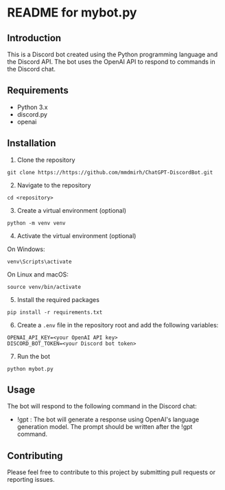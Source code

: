 # README for mybot.py

## Introduction

This is a Discord bot created using the Python programming language and the Discord API. The bot uses the OpenAI API to respond to commands in the Discord chat.

## Requirements

- Python 3.x
- discord.py
- openai

## Installation

1. Clone the repository
```
git clone https://https://github.com/mmdmirh/ChatGPT-DiscordBot.git
```


2. Navigate to the repository
```
cd <repository>

```

3. Create a virtual environment (optional)
```
python -m venv venv
```

4. Activate the virtual environment (optional)

On Windows:
```
venv\Scripts\activate
```

On Linux and macOS:
```
source venv/bin/activate
```

5. Install the required packages
```
pip install -r requirements.txt
```

6. Create a `.env` file in the repository root and add the following variables:
```
OPENAI_API_KEY=<your OpenAI API key>
DISCORD_BOT_TOKEN=<your Discord bot token>
```

7. Run the bot
```
python mybot.py
```


## Usage

The bot will respond to the following command in the Discord chat:

- !gpt <prompt>: The bot will generate a response using OpenAI's language generation model. The prompt should be written after the !gpt command.

## Contributing

Please feel free to contribute to this project by submitting pull requests or reporting issues.






